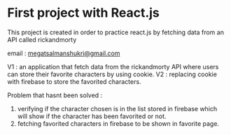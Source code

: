 # First project with React.js

This project is created in order to practice react.js by fetching data from an API called rickandmorty

email : megatsalmanshukri@gmail.com

V1 : an application that fetch data from the rickandmorty API where users can store their favorite characters by using cookie.
V2 : replacing cookie with firebase to store the favorited characters.

Problem that hasnt been solved : 
1. verifying if the character chosen is in the list stored in firebase which will show if the character has been favorited or not.
2. fetching favorited characters in firebase to be shown in favorite page.
